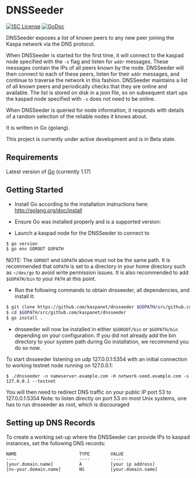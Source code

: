 DNSSeeder
====

[![ISC License](http://img.shields.io/badge/license-ISC-blue.svg)](https://choosealicense.com/licenses/isc/)
[![GoDoc](https://img.shields.io/badge/godoc-reference-blue.svg)](http://godoc.org/github.com/kaspanet/dnsseeder)

DNSSeeder exposes a list of known peers to any new peer joining the Kaspa network via the DNS protocol.

When DNSSeeder is started for the first time, it will connect to the kaspad node
specified with the `-s` flag and listen for `addr` messages. These messages
contain the IPs of all peers known by the node. DNSSeeder will then connect to
each of these peers, listen for their `addr` messages, and continue to traverse
the network in this fashion. DNSSeeder maintains a list of all known peers and
periodically checks that they are online and available. The list is stored on
disk in a json file, so on subsequent start ups the kaspad node specified with
`-s` does not need to be online.

When DNSSeeder is queried for node information, it responds with details of a
random selection of the reliable nodes it knows about.

It is written in Go (golang).

This project is currently under active development and is in Beta state.


## Requirements

Latest version of [Go](http://golang.org) (currently 1.17)

## Getting Started

- Install Go according to the installation instructions here:
  http://golang.org/doc/install

- Ensure Go was installed properly and is a supported version:

- Launch a kaspad node for the DNSSeeder to connect to

```bash
$ go version
$ go env GOROOT GOPATH
```

NOTE: The `GOROOT` and `GOPATH` above must not be the same path. It is
recommended that `GOPATH` is set to a directory in your home directory such as
`~/dev/go` to avoid write permission issues. It is also recommended to add
`$GOPATH/bin` to your `PATH` at this point.

- Run the following commands to obtain dnsseeder, all dependencies, and install it:

```bash
$ git clone https://github.com/kaspanet/dnsseeder $GOPATH/src/github.com/kaspanet/dnsseeder
$ cd $GOPATH/src/github.com/kaspanet/dnsseeder
$ go install . 
```

- dnsseeder will now be installed in either ```$GOROOT/bin``` or
  ```$GOPATH/bin``` depending on your configuration. If you did not already
  add the bin directory to your system path during Go installation, we
  recommend you do so now.

To start dnsseeder listening on udp 127.0.0.1:5354 with an initial connection to working testnet node running on 127.0.0.1:

```
$ ./dnsseeder -n nameserver.example.com -H network-seed.example.com -s 127.0.0.1 --testnet
```

You will then need to redirect DNS traffic on your public IP port 53 to 127.0.0.1:5354
Note: to listen directly on port 53 on most Unix systems, one has to run dnsseeder as root, which is discouraged

## Setting up DNS Records

To create a working set-up where the DNSSeeder can provide IPs to kaspad instances, set the following DNS records:
```
NAME                        TYPE        VALUE
----                        ----        -----
[your.domain.name]          A           [your ip address]
[ns-your.domain.name]       NS          [your.domain.name]
```

